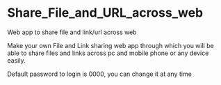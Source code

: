 # Share_File_and_URL_across_web
Web app to share file and link/url across web

Make your own File and Link sharing web app through which you will be able to share files and links across pc and mobile phone or any device easily. 

Default password to login is 0000, you can change it at any time
